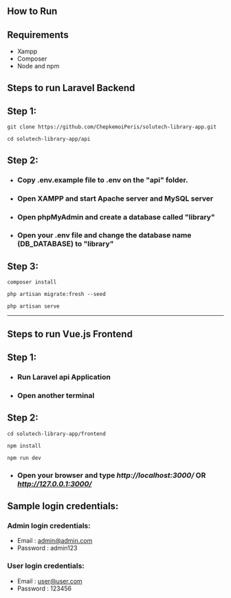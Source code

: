 <h2>How to Run</h2>

## Requirements

* Xampp
* Composer
* Node and npm

## **Steps to run Laravel Backend**

## Step 1:

```
git clone https://github.com/ChepkemoiPeris/solutech-library-app.git
```

```
cd solutech-library-app/api
```

## Step 2:

* ### Copy .env.example file to .env on the "api" folder.  

* ### Open XAMPP and start Apache server and MySQL server

* ### Open phpMyAdmin and create a database called "library"

* ### Open your .env file and change the database name (DB_DATABASE) to "library"

## Step 3:

```
composer install
```
 
```
php artisan migrate:fresh --seed
```

```
php artisan serve
```

<hr/>

## **Steps to run Vue.js Frontend**

## Step 1:

* ### Run Laravel api Application
* ### Open another terminal

## Step 2:

```
cd solutech-library-app/frontend
```

```
npm install
```
 
```
npm run dev
```

* ### Open your browser and type *http://localhost:3000/* OR *http://127.0.0.1:3000/*

## Sample login credentials:

### Admin login credentials:
* Email : admin@admin.com
* Password : admin123

### User login credentials:
* Email : user@user.com
* Password : 123456

 






